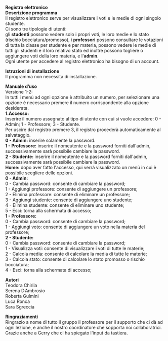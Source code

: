 <b>Registro elettronico</b></br>
<b>Descrizione programma</b></br>
Il registro elettronico serve per visualizzare i voti e le medie di ogni singolo studente.</br>
Ci sono tre tipologie di utenti:</br>
gli <b>studenti</b> possono vedere solo i propri voti, le loro medie e lo stato (rischio bocciatura/promosso), i <b>professori</b> possono consultare le votazioni di tutta la classe per studente e per materia, possono vedere le medie di tutti gli studenti e il loro relativo stato ed inoltre possono togliere o aggiungere voti della loro materia, e l'<b>admin</b>.</br>
Ogni utente per accedere al registro elettronico ha bisogno di un account.</p>

<b>Istruzioni di installazione</b></br>
Il programma non necessita di installazione.

<b>Manuale d’uso</b></br>
Versione 1-2:</br>
In tutti i menù ad ogni opzione è attribuito un numero, per selezionare una opzione è necessario premere il numero corrispondente alla opzione desiderata.</br>
<b>1.Accesso:</b></br>
Inserire il numero assegnato al tipo di utente con cui si vuole accedere: 0 - Admin; 1 - Professore; 3 - Studente.</br>
Per uscire dal registro premere 3, il registro procederà automaticamente al salvataggio.</br>
<b>0 - Admin:</b> inserire solamente la password.</br>
<b>1 - Professore:</b> inserire il nomeutente e la password forniti dall'admin, successivamente sarà possibile cambiare la password.</br>
<b>2 - Studente:</b> inserire il nomeutente e la password forniti dall'admin, successivamente sarà possibile cambiare la password.</br>
<b>Home:</b> dopo aver fatto l'accesso, qui verrà visualizzato un menù in cui è possibile scegliere delle opzioni.</br>
<b>0 - Admin:</b></br>
0 - Cambia password: consente di cambiare la password;</br>
1 - Aggiungi professore: consente di aggiungere un professore;</br>
2 - Elimina professore: consente di eliminare un professore;</br>
3 - Aggiungi studente: consente di aggiungere uno studente;</br>
4 - Elimina studente: consente di eliminare uno studente;</br>
5 - Esci: torna alla schermata di accesso;</br>
<b>1 - Professore:</b></br>
0 - Cambia password: consente di cambiare la password;</br>
1 - Aggiungi voto: consente di aggiungere un voto nella materia del professore;</br>
<b>2 - Studente:</b></br>
0 - Cambia password: consente di cambiare la password;</br>
1 - Visualizza voti: consente di visualizzare i voti di tutte le materie;</br>
2 - Calcola media: consente di calcolare la media di tutte le materie;</br>
3 - Calcola stato: consente di calcolare lo stato promosso o rischio bocciatura;</br>
4 - Esci: torna alla schermata di accesso;</br>

<b>Autori</b></br>
Teodora Chirila</br>
Serena D’Ambrosio</br>
Roberta Gulmini</br>
Luca Ronca</br>
Sara Sgreccia</br>

<b>Ringraziamenti</b></br>
Ringrazio a nome di tutto il gruppo il professore per il supporto che ci dà ad ogni lezione, e anche il nostro coordinatore che sopporta noi collaboratrici. Grazie anche a Gerry che ci ha spiegato l'input da tastiera.

